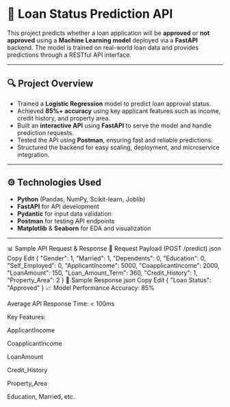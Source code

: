 # 🏦 Loan Status Prediction API

This project predicts whether a loan application will be **approved** or **not approved** using a **Machine Learning model** deployed via a **FastAPI** backend. The model is trained on real-world loan data and provides predictions through a RESTful API interface.

---

## 🔍 Project Overview

- Trained a **Logistic Regression** model to predict loan approval status.
- Achieved **85%+ accuracy** using key applicant features such as income, credit history, and property area.
- Built an **interactive API** using **FastAPI** to serve the model and handle prediction requests.
- Tested the API using **Postman**, ensuring fast and reliable predictions.
- Structured the backend for easy scaling, deployment, and microservice integration.

---

## ⚙️ Technologies Used

- **Python** (Pandas, NumPy, Scikit-learn, Joblib)
- **FastAPI** for API development
- **Pydantic** for input data validation
- **Postman** for testing API endpoints
- **Matplotlib** & **Seaborn** for EDA and visualization

---



📊 Sample API Request & Response
🔸 Request Payload (POST /predict)
json
Copy
Edit
{
  "Gender": 1,
  "Married": 1,
  "Dependents": 0,
  "Education": 0,
  "Self_Employed": 0,
  "ApplicantIncome": 5000,
  "CoapplicantIncome": 2000,
  "LoanAmount": 150,
  "Loan_Amount_Term": 360,
  "Credit_History": 1,
  "Property_Area": 2
}
🔸 Sample Response
json
Copy
Edit
{
  "Loan Status": "Approved"
}
📈 Model Performance
Accuracy: 85%

Average API Response Time: < 100ms

Key Features:

ApplicantIncome

CoapplicantIncome

LoanAmount

Credit_History

Property_Area

Education, Married, etc.

